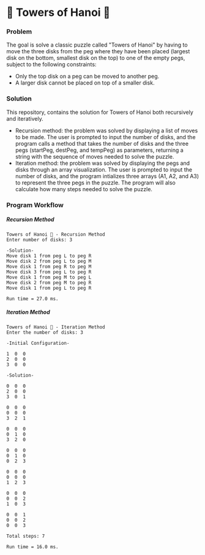 # 🗼 Towers of Hanoi 🗼

### Problem

The goal is solve a classic puzzle called "Towers of Hanoi" by having to move the three disks from the peg where they have been placed (largest disk on the bottom, smallest disk on the top) to one of the empty pegs, subject to the following constraints:

- Only the top disk on a peg can be moved to another peg.
- A larger disk cannot be placed on top of a smaller disk.



### Solution

This repository, contains the solution for Towers of Hanoi both recursively and iteratively. 

- Recursion method: the problem was solved by displaying a list of moves to be made. The user is prompted to input the number of disks, and the program calls a method that takes the number of disks and the three pegs (startPeg, destPeg, and tempPeg) as parameters, returning a string with the sequence of moves needed to solve the puzzle.
- Iteration method: the problem was solved by displaying the pegs and disks through an array visualization. The user is prompted to input the number of disks, and the program intializes three arrays (A1, A2, and A3) to represent the three pegs in the puzzle. The program will also calculate how many steps needed to solve the puzzle.



### Program Workflow

##### Recursion Method

```
Towers of Hanoi 🗼 - Recursion Method
Enter number of disks: 3

-Solution-
Move disk 1 from peg L to peg R
Move disk 2 from peg L to peg M
Move disk 1 from peg R to peg M
Move disk 3 from peg L to peg R
Move disk 1 from peg M to peg L
Move disk 2 from peg M to peg R
Move disk 1 from peg L to peg R

Run time = 27.0 ms.
```

##### Iteration Method

```
Towers of Hanoi 🗼 - Iteration Method
Enter the number of disks: 3

-Initial Configuration-

1  0  0  
2  0  0  
3  0  0  

-Solution-

0  0  0  
2  0  0  
3  0  1  

0  0  0  
0  0  0  
3  2  1  

0  0  0  
0  1  0  
3  2  0  

0  0  0  
0  1  0  
0  2  3  

0  0  0  
0  0  0  
1  2  3  

0  0  0  
0  0  2  
1  0  3  

0  0  1  
0  0  2  
0  0  3  

Total steps: 7

Run time = 16.0 ms.
```

